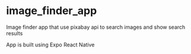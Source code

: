 # image_finder_app



Image finder app that use pixabay api to search images and show search results

App is built using Expo React Native
